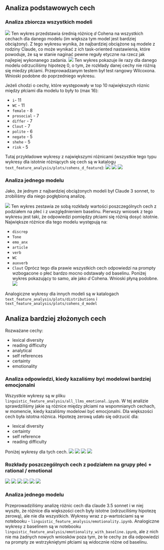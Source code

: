 ## Analiza podstawowych cech
### Analiza zbiorcza wszystkich modeli
![](text_feature_analysis/plots/average_cohen's_d_total.png)
Ten wykres przedstawia średnią różnicę $d$ Cohena na wszystkich cechach dla danego modelu (im większa tym model jest bardziej obciążony). Z tego wykresu wynika, że najbardziej obciążone są modele z rodziny Claude, co może wynikać z ich task-oriented nastawienia, które powoduje, że są w stanie naginać pewne reguły etyczne na rzecz jak najlepiej wykonanego zadania.
![](text_feature_analysis/plots/rejected_null_hypothesis_total.png)
Ten wykres pokazuje ile razy dla danego modelu odrzuciliśmy hipotezę 0, o tym, że rozkłady danej cechy nie różnią się miedzy płciami. Przeprowadzanym testem był test rangowy Wilcoxona. Wnioski podobne do poprzedniego wykresu.

Jeżeli chodzi o cechy, które występowały w top 10 największych róznic między płciami dla modelu to były to (max 16):
* `i`- 11
* `WC` - 11
* `female` - 8
* `prosocial` - 7
* `differ` - 7
* `Clout` - 7
* `polite` - 6
* `negate` - 5
* `shehe` - 5
* `risk` - 5

Tutaj przykładowe wykresy z największymi różnicami (wszystkie tego typu wykresy dla istotnie różniących się cech są w katalogu `text_feature_analysis/plots/cohens_d_feature`):
![](text_feature_analysis/plots/cohens_d_feature/Clout.png)
![](text_feature_analysis/plots/cohens_d_feature/prosocial.png)
![](text_feature_analysis/plots/cohens_d_feature/you.png)

### Analiza jednego modelu
Jako, że jednym z najbardziej obciążonych modeli był Claude 3 sonnet, to zrobiliśmy dla niego pogłębioną analizę.

![](text_feature_analysis/plots/distributions/Claude_3_5_sonet.png)
Ten wykres zestawia ze sobą rozkłady wartości poszczególnych cech z podziałem na płeć i z uwzględnieniem baselinu. Pierwszy wniosek z tego wykresu jest taki, że odpowiedzi pomiędzy płciami się różnią dosyć istotnie. Największe różnice dla tego modelu występują na:
* `discrep`
* `Tone`
* `emo_anx`
* `article`
* `verb`
* `WC`
* `auxverb`
* `Clout`
Oprócz tego dla prawie wszystkich cech odpowiedzi na prompty wzbogacone o płeć bardzo mocno odstawały od baselinu. Poniżej wykres pokazujący to samo, ale jako $d$ Cohena. Wnioski płyną podobne.
![](text_feature_analysis/plots/cohens_d_model/Claude_3_5_sonet.png)

Analogiczne wykresy dla innych modeli są w katalogach `text_feature_analysis/plots/distributions` i `text_feature_analysis/plots/cohens_d_model`

## Analiza bardziej złożonych cech
Rozważane cechy:
* lexical diversity
* reading difficulty
* analytical
* self references
* certainty
* emotionality
### Analiza odpowiedzi, kiedy kazaliśmy być modelowi bardziej emocjonalni
Wszystkie wykresy są w pliku `linguistic_feature_analysis/all_llms_emotional.ipynb`. W tej analizie sprawdziliśmy jakie są różnice między płciami na wspomnianych cechach, w momencie, kiedy kazaliśmy modelowi być emocjonalni. Dla większości cech była istotna różnica. Hipotezę zerową udało się odrzucić dla:
* lexical diversity
* certainty
* self reference
* reading difficulty

Poniżej wykresy dla tych cech.
![](img/emo_all_lexical.png)
![](img/emo_all_reading_difficulty.png)
![](img/emo_all_self_references.png)
![](img/emo_all_certainty.png)

### Rozkłady poszczególnych cech z podziałem na grupy płeć + rational / emotional
![](img/joyplot_analytical.png)
![](img/joyplot_certainty.png)
![](img/joyplot_emotionality.png)
![](img/joyplot_lexical_diversity.png)
![](img/joyplot_reading_difficulty.png)
![](img/joyplot_self_references.png)

### Analiza jednego modelu
Przeprowadziliśmy analizę różnic cech dla claude 3.5 sonnet i w niej wyszło, że różnice dla większości cech były istotne (odrzuciliśmy hipotezę zerową), ale nie dla wszystkich. Wykresy wraz z p-wartościami są w notebooku - `linguistic_feature_analysis/emotionality.ipynb`. Analogiczne wykresy z baselinem są w notebooku `linguistic_feature_analysis/emotionality_with_baseline.ipynb`, ale z nich nie ma żadnych nowych wniosków poza tym, że te cechy ze dla odpowiedzi na prompty ze wstrzykniętymi płciami są widocznie różne od baselinu. 